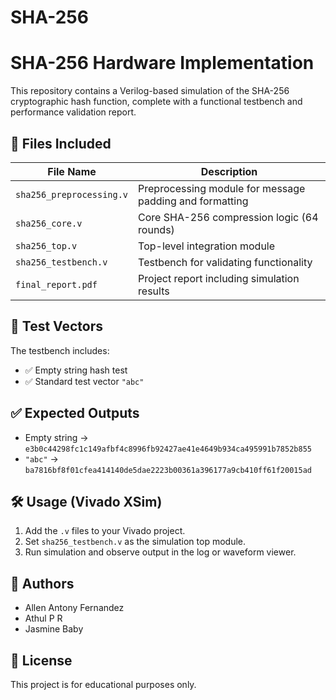 # SHA-256
# SHA-256 Hardware Implementation

This repository contains a Verilog-based simulation of the SHA-256 cryptographic hash function, complete with a functional testbench and performance validation report.

## 📁 Files Included

| File Name              | Description                                   |
|------------------------|-----------------------------------------------|
| `sha256_preprocessing.v` | Preprocessing module for message padding and formatting |
| `sha256_core.v`          | Core SHA-256 compression logic (64 rounds)   |
| `sha256_top.v`           | Top-level integration module                 |
| `sha256_testbench.v`     | Testbench for validating functionality       |
| `final_report.pdf`       | Project report including simulation results  |

## 🧪 Test Vectors

The testbench includes:
- ✅ Empty string hash test
- ✅ Standard test vector `"abc"`

## ✅ Expected Outputs

- Empty string → `e3b0c44298fc1c149afbf4c8996fb92427ae41e4649b934ca495991b7852b855`
- `"abc"` → `ba7816bf8f01cfea414140de5dae2223b00361a396177a9cb410ff61f20015ad`

## 🛠️ Usage (Vivado XSim)

1. Add the `.v` files to your Vivado project.
2. Set `sha256_testbench.v` as the simulation top module.
3. Run simulation and observe output in the log or waveform viewer.

## 👥 Authors

- Allen Antony Fernandez  
- Athul P R  
- Jasmine Baby  

## 📄 License

This project is for educational purposes only.
